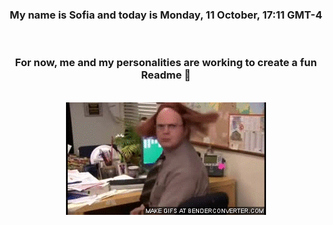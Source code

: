 


<div align="center">
<h3 >My name is Sofia and today is Monday, 11 October, 17:11 GMT-4</h3><br>
<h3 >For now, me and my personalities are working to create a fun Readme 👋
</h3><br>
<img src='img/dwight.gif' alt='working...'/>
</div>
